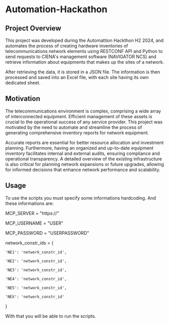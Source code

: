 # Automation-Hackathon

## Project Overview

This project was developed during the Automattion Hackthon H2 2024, and automates the process of creating hardware inventories of telecommunications network elements using RESTCONF API and Python to send requests to CIENA's management software (NAVIGATOR NCS) and retrieve information about equipments that makes up the sites of a network.

After retrieving the data, it is stored in a JSON file. The information is then processed and saved into an Excel file, with each site having its own dedicated sheet.

## Motivation

The telecommunications environment is complex, comprising a wide array of interconnected equipment. Efficient management of these assets is crucial to the operational success of any service provider. This project was motivated by the need to automate and streamline the process of generating comprehensive inventory reports for network equipment.

Accurate reports are essential for better resource allocation and investment planning. Furthermore, having an organized and up-to-date equipment inventory facilitates internal and external audits, ensuring compliance and operational transparency. A detailed overview of the existing infrastructure is also critical for planning network expansions or future upgrades, allowing for informed decisions that enhance network performance and scalability.

## Usage

To use the scripts you must specify some informations hardcoding. And these informations are:

MCP_SERVER = "https://<IP ADRESS>"

MCP_USERNAME = "USER"

MCP_PASSWORD = "USERPASSWORD"

network_constr_ids = {

    'NE1': 'network_constr_id',
    
    'NE2': 'network_constr_id',
    
    'NE3': 'network_constr_id',
    
    'NE4': 'network_constr_id',
    
    'NE5': 'network_constr_id',
    
    'NEX': 'network_constr_id'
    
}

With that you will be able to run the scripts.
